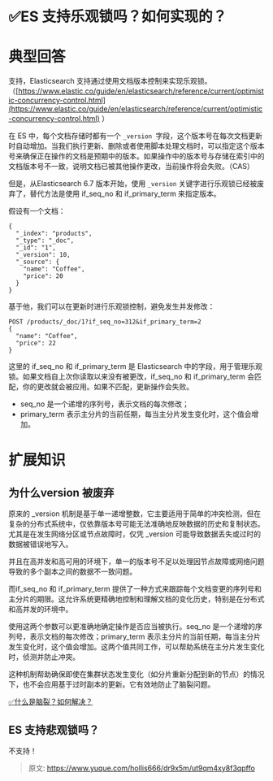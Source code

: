 # ✅ES 支持乐观锁吗？如何实现的？


# 典型回答

支持，Elasticsearch 支持通过使用文档版本控制来实现乐观锁。（[https://www.elastic.co/guide/en/elasticsearch/reference/current/optimistic-concurrency-control.html](https://www.elastic.co/guide/en/elasticsearch/reference/current/optimistic-concurrency-control.html) ）

在 ES 中，每个文档存储时都有一个 `_version `字段，这个版本号在每次文档更新时自动增加。当我们执行更新、删除或者使用脚本处理文档时，可以指定这个版本号来确保正在操作的文档是预期中的版本。如果操作中的版本号与存储在索引中的文档版本号不一致，说明文档已被其他操作更改，当前操作将会失败。（CAS）

但是，从Elasticsearch 6.7 版本开始，使用 `_version` 关键字进行乐观锁已经被废弃了，替代方法是使用 if_seq_no 和  if_primary_term 来指定版本。

假设有一个文档：

```
{
  "_index": "products",
  "_type": "_doc",
  "_id": "1",
  "_version": 10,
  "_source": {
    "name": "Coffee",
    "price": 20
  }
}

```

基于他，我们可以在更新时进行乐观锁控制，避免发生并发修改：

```
POST /products/_doc/1?if_seq_no=312&if_primary_term=2
{
  "name": "Coffee",
  "price": 22
}
```

这里的 if_seq_no 和 if_primary_term 是 Elasticsearch 中的字段，用于管理乐观锁。如果文档自上次你读取以来没有被更改，if_seq_no 和 if_primary_term 会匹配，你的更改就会被应用。如果不匹配，更新操作会失败。

- seq_no 是一个递增的序列号，表示文档的每次修改；
- primary_term 表示主分片的当前任期，每当主分片发生变化时，这个值会增加。


# 扩展知识


## 为什么version 被废弃

原来的 _version 机制是基于单一递增整数，它主要适用于简单的冲突检测，但在复杂的分布式系统中，仅依靠版本号可能无法准确地反映数据的历史和复制状态。尤其是在发生网络分区或节点故障时，仅凭 _version 可能导致数据丢失或过时的数据被错误地写入。

并且在高并发和高可用的环境下，单一的版本号不足以处理因节点故障或网络问题导致的多个副本之间的数据不一致问题。

而if_seq_no 和 if_primary_term 提供了一种方式来跟踪每个文档变更的序列号和主分片的期限。这允许系统更精确地控制和理解文档的变化历史，特别是在分布式和高并发的环境中。

使用这两个参数可以更准确地确定操作是否应当被执行。seq_no 是一个递增的序列号，表示文档的每次修改；primary_term 表示主分片的当前任期，每当主分片发生变化时，这个值会增加。这两个值共同工作，可以帮助系统在主分片发生变化时，侦测并防止冲突。

这种机制帮助确保即使在集群状态发生变化（如分片重新分配到新的节点）的情况下，也不会应用基于过时副本的更新。它有效地防止了脑裂问题。

[✅什么是脑裂？如何解决？](https://www.yuque.com/hollis666/dr9x5m/xuxwgui3f8ti2a0y?view=doc_embed)




## ES 支持悲观锁吗？

不支持！




> 原文: <https://www.yuque.com/hollis666/dr9x5m/ut9qm4xy8f3qpffo>